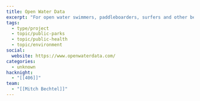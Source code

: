 ```yaml
---
title: Open Water Data
excerpt: "For open water swimmers, paddleboarders, surfers and other beach-goers to check beach conditions. "
tags:
  - type/project
  - topic/public-parks
  - topic/public-health
  - topic/environment
social:
  website: https://www.openwaterdata.com/
categories:
  - unknown
hacknight:
  - "[[406]]"
team:
  - "[[Mitch Bechtel]]"
---
```

